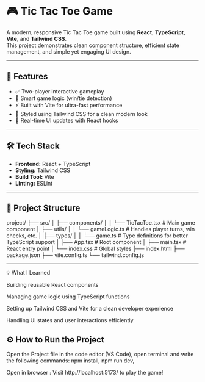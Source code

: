 # 🎮 Tic Tac Toe Game

A modern, responsive Tic Tac Toe game built using **React**, **TypeScript**, **Vite**, and **Tailwind CSS**.  
This project demonstrates clean component structure, efficient state management, and simple yet engaging UI design.

---

## 🚀 Features
- ✅ Two-player interactive gameplay
- 🧩 Smart game logic (win/tie detection)
- ⚡ Built with Vite for ultra-fast performance
- 🎨 Styled using Tailwind CSS for a clean modern look
- 🔁 Real-time UI updates with React hooks

---

## 🛠️ Tech Stack
- **Frontend:** React + TypeScript  
- **Styling:** Tailwind CSS  
- **Build Tool:** Vite  
- **Linting:** ESLint

---

## 🧩 Project Structure
project/
├── src/
│ ├── components/
│ │ └── TicTacToe.tsx # Main game component
│ ├── utils/
│ │ └── gameLogic.ts # Handles player turns, win checks, etc.
│ ├── types/
│ │ └── game.ts # Type definitions for better TypeScript support
│ ├── App.tsx # Root component
│ ├── main.tsx # React entry point
│ └── index.css # Global styles
├── index.html
├── package.json
├── vite.config.ts
└── tailwind.config.js

---
💡 What I Learned

Building reusable React components

Managing game logic using TypeScript functions

Setting up Tailwind CSS and Vite for a clean developer experience

Handling UI states and user interactions efficiently


## ⚙️ How to Run the Project

Open the Project file in the  code editor (VS Code),
open terminal and write the following commands:
npm install,
npm run dev,

Open in browser :
Visit http://localhost:5173/
 to play the game!
